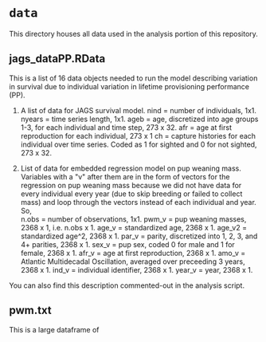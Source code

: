 # `data`
This directory houses all data used in the analysis portion of this repository. 

## jags_dataPP.RData
This is a list of 16 data objects needed to run the model describing variation in survival due to individual variation in lifetime provisioning performance (PP). 


 1) A list of data for JAGS survival model.
         nind = number of individuals, 1x1.
         nyears = time series length,  1x1.
         ageb = age, discretized into age groups 1-3, for each individual and time step, 273 x 32.
         afr = age at first reproduction for each individual, 273 x 1
         ch = capture histories for each individual over time series. Coded as 1 for sighted and 0 for not sighted, 273 x 32. 
          
 2) List of data for embedded regression model on pup weaning mass. 
        Variables with a "v" after them are in the form of vectors for the regression 
        on pup weaning mass because we did not have data for every individual every year 
        (due to skip breeding or failed to collect mass) and loop through the vectors instead of each individual and year. So,     
              n.obs = number of observations, 1x1.
              pwm_v = pup weaning masses, 2368 x 1, i.e. n.obs x 1.
              age_v = standardized age, 2368 x 1.
              age_v2 = standardized age^2, 2368 x 1.
              par_v = parity, discretized into 1, 2, 3, and 4+ parities, 2368 x 1.
              sex_v =  pup sex, coded 0 for male and 1 for female, 2368 x 1.
              afr_v = age at first reproduction, 2368 x 1.
              amo_v = Atlantic Multidecadal Oscillation, averaged over preceeding 3 years, 2368 x 1.
              ind_v = individual identifier, 2368 x 1.
              year_v = year, 2368 x 1.


You can also find this description commented-out in the analysis script. 

## pwm.txt 
This is a large dataframe of 
